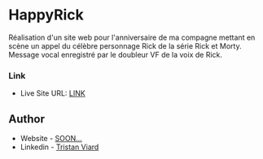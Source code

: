 # HappyRick

Réalisation d'un site web pour l'anniversaire de ma compagne mettant en scène un appel du célèbre personnage Rick de la série Rick et Morty.
Message vocal enregistré par le doubleur VF de la voix de Rick.



### Link

- Live Site URL: [LINK](htmlpreview.github.io/?https://github.com/valdruide/HappyRick/blob/main/index.html)

## Author

- Website - [SOON...]()
- Linkedin - [Tristan Viard](https://www.linkedin.com/in/tristan-viard/)

